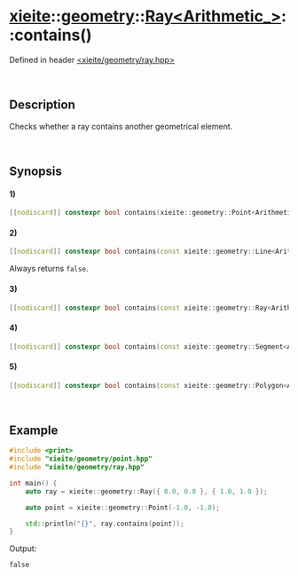 # [xieite](../../../../../xieite.md)\:\:[geometry](../../../../../geometry.md)\:\:[Ray<Arithmetic_>](../../../ray.md)\:\:contains\(\)
Defined in header [<xieite/geometry/ray.hpp>](../../../../../../include/xieite/geometry/ray.hpp)

&nbsp;

## Description
Checks whether a ray contains another geometrical element.

&nbsp;

## Synopsis
#### 1)
```cpp
[[nodiscard]] constexpr bool contains(xieite::geometry::Point<Arithmetic_> point) const noexcept;
```
#### 2)
```cpp
[[nodiscard]] constexpr bool contains(const xieite::geometry::Line<Arithmetic_>&) const noexcept;
```
Always returns `false`.
#### 3)
```cpp
[[nodiscard]] constexpr bool contains(const xieite::geometry::Ray<Arithmetic_>& ray) const noexcept;
```
#### 4)
```cpp
[[nodiscard]] constexpr bool contains(const xieite::geometry::Segment<Arithmetic_>& segment) const noexcept;
```
#### 5)
```cpp
[[nodiscard]] constexpr bool contains(const xieite::geometry::Polygon<Arithmetic_>& polygon) const noexcept;
```

&nbsp;

## Example
```cpp
#include <print>
#include "xieite/geometry/point.hpp"
#include "xieite/geometry/ray.hpp"

int main() {
    auto ray = xieite::geometry::Ray({ 0.0, 0.0 }, { 1.0, 1.0 });

    auto point = xieite::geometry::Point(-1.0, -1.0);

    std::println("{}", ray.contains(point));
}
```
Output:
```
false
```
